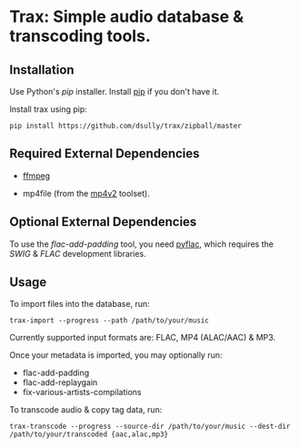 Trax: Simple audio database & transcoding tools.
================================================

Installation
------------

Use Python's *pip* installer. Install [pip](http://www.pip-installer.org/en/latest/installing.html) if you don't have it.

Install trax using pip:

    pip install https://github.com/dsully/trax/zipball/master

Required External Dependencies
------------------------------

* [ffmpeg](http://ffmpeg.org/)

* mp4file (from the [mp4v2](http://code.google.com/p/mp4v2/) toolset).

Optional External Dependencies
------------------------------

To use the *flac-add-padding* tool, you need [pyflac](https://github.com/dsully/pyflac/zipball/master), which requires the *SWIG* & *FLAC* development libraries.

Usage
-----

To import files into the database, run:

    trax-import --progress --path /path/to/your/music

Currently supported input formats are: FLAC, MP4 (ALAC/AAC) & MP3.

Once your metadata is imported, you may optionally run:

* flac-add-padding
* flac-add-replaygain
* fix-various-artists-compilations

To transcode audio & copy tag data, run:

    trax-transcode --progress --source-dir /path/to/your/music --dest-dir /path/to/your/transcoded {aac,alac,mp3}
